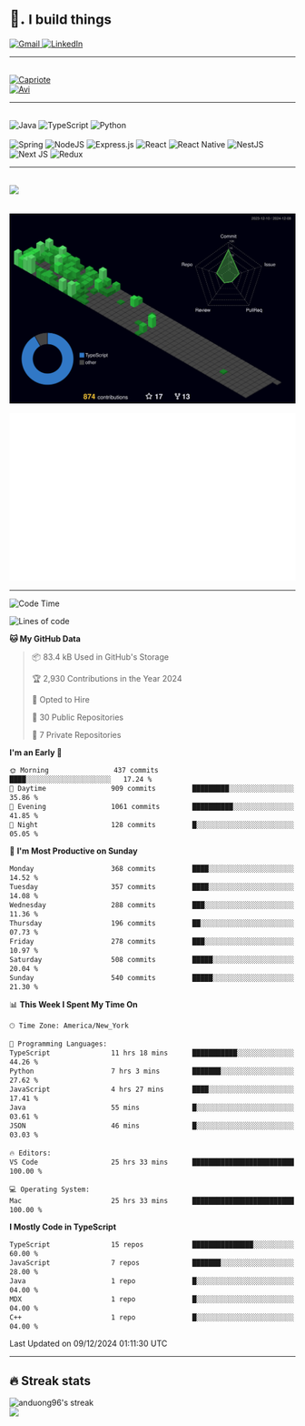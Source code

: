 <div align="left">
  <h1>👋. <small>I build things</small></h1>

  <a href="mailto:an@capriote.com">
    <img alt="Gmail" src="https://img.shields.io/badge/Gmail-D14836?style=for-the-badge&logo=gmail&logoColor=white" />
  </a>
  <a href="https://www.linkedin.com/in/ahdng">
    <img alt="LinkedIn" src="https://img.shields.io/badge/linkedin-%230077B5.svg?style=for-the-badge&logo=linkedin&logoColor=white"/>
  </a>


  <br/>
  <hr />
  <br/>
  <a href="https://www.capriote.com">
      <img alt="Capriote" src="https://avatars.githubusercontent.com/u/153028651?s=200&v=4"/>
  </a>
  <br />
  <a href="https://www.flywithavi.com">
      <img alt="Avi" src="https://avatars.githubusercontent.com/u/121987349?s=200&v=4"/>
  </a>

  <br/>
  <hr />
  <br/>

  <img alt="Java" src="https://img.shields.io/badge/java-%23ED8B00.svg?style=for-the-badge&logo=java&logoColor=white"/>
  <img alt="TypeScript" src="https://img.shields.io/badge/typescript-%23007ACC.svg?style=for-the-badge&logo=typescript&logoColor=white"/>
  <img alt="Python" src="https://img.shields.io/badge/python-%2314354C.svg?style=for-the-badge&logo=python&logoColor=white"/>

  <br />
  <br />
  <img alt="Spring" src="https://img.shields.io/badge/spring-%236DB33F.svg?style=for-the-badge&logo=spring&logoColor=white"/>
  <img alt="NodeJS" src="https://img.shields.io/badge/node.js-%2343853D.svg?style=for-the-badge&logo=node-dot-js&logoColor=white"/>
  <img alt="Express.js" src="https://img.shields.io/badge/express.js-%23404d59.svg?style=for-the-badge&logo=express&logoColor=%2361DAFB"/>
  <img alt="React" src="https://img.shields.io/badge/react-%2320232a.svg?style=for-the-badge&logo=react&logoColor=%2361DAFB"/>
  <img alt="React Native" src="https://img.shields.io/badge/react_native-%2320232a.svg?style=for-the-badge&logo=react&logoColor=%2361DAFB"/>
  <img alt="NestJS" src="https://img.shields.io/badge/nestjs-%23E0234E.svg?style=for-the-badge&logo=nestjs&logoColor=white" />
  <img alt="Next JS" src="https://img.shields.io/badge/nextjs-%23000000.svg?style=for-the-badge&logo=next.js&logoColor=white"/>
  <img alt="Redux" src="https://img.shields.io/badge/redux-%23593d88.svg?style=for-the-badge&logo=redux&logoColor=white"/>

  <br/>
  <hr />
  <br/>
  <img src="https://github-profile-trophy.vercel.app/?username=anduong96&theme=onedark" />
  <br/>
  <br/>

  ![Stats 3D](https://github.com/anduong96/anduong96/blob/main/profile-3d-contrib/profile-night-green.svg)

  ![Stats Overview](https://raw.githubusercontent.com/anduong96/github-stats-transparent/output/generated/overview.svg)

  <hr />
  
  <!--START_SECTION:waka-->
![Code Time](http://img.shields.io/badge/Code%20Time-5%2C973%20hrs%2020%20mins-blue)

![Lines of code](https://img.shields.io/badge/From%20Hello%20World%20I%27ve%20Written-996.3%20thousand%20lines%20of%20code-blue)

**🐱 My GitHub Data** 

> 📦 83.4 kB Used in GitHub's Storage 
 > 
> 🏆 2,930 Contributions in the Year 2024
 > 
> 💼 Opted to Hire
 > 
> 📜 30 Public Repositories 
 > 
> 🔑 7 Private Repositories 
 > 
**I'm an Early 🐤** 

```text
🌞 Morning                437 commits         ████░░░░░░░░░░░░░░░░░░░░░   17.24 % 
🌆 Daytime                909 commits         █████████░░░░░░░░░░░░░░░░   35.86 % 
🌃 Evening                1061 commits        ██████████░░░░░░░░░░░░░░░   41.85 % 
🌙 Night                  128 commits         █░░░░░░░░░░░░░░░░░░░░░░░░   05.05 % 
```
📅 **I'm Most Productive on Sunday** 

```text
Monday                   368 commits         ████░░░░░░░░░░░░░░░░░░░░░   14.52 % 
Tuesday                  357 commits         ████░░░░░░░░░░░░░░░░░░░░░   14.08 % 
Wednesday                288 commits         ███░░░░░░░░░░░░░░░░░░░░░░   11.36 % 
Thursday                 196 commits         ██░░░░░░░░░░░░░░░░░░░░░░░   07.73 % 
Friday                   278 commits         ███░░░░░░░░░░░░░░░░░░░░░░   10.97 % 
Saturday                 508 commits         █████░░░░░░░░░░░░░░░░░░░░   20.04 % 
Sunday                   540 commits         █████░░░░░░░░░░░░░░░░░░░░   21.30 % 
```


📊 **This Week I Spent My Time On** 

```text
🕑︎ Time Zone: America/New_York

💬 Programming Languages: 
TypeScript               11 hrs 18 mins      ███████████░░░░░░░░░░░░░░   44.26 % 
Python                   7 hrs 3 mins        ███████░░░░░░░░░░░░░░░░░░   27.62 % 
JavaScript               4 hrs 27 mins       ████░░░░░░░░░░░░░░░░░░░░░   17.41 % 
Java                     55 mins             █░░░░░░░░░░░░░░░░░░░░░░░░   03.61 % 
JSON                     46 mins             █░░░░░░░░░░░░░░░░░░░░░░░░   03.03 % 

🔥 Editors: 
VS Code                  25 hrs 33 mins      █████████████████████████   100.00 % 

💻 Operating System: 
Mac                      25 hrs 33 mins      █████████████████████████   100.00 % 
```

**I Mostly Code in TypeScript** 

```text
TypeScript               15 repos            ███████████████░░░░░░░░░░   60.00 % 
JavaScript               7 repos             ███████░░░░░░░░░░░░░░░░░░   28.00 % 
Java                     1 repo              █░░░░░░░░░░░░░░░░░░░░░░░░   04.00 % 
MDX                      1 repo              █░░░░░░░░░░░░░░░░░░░░░░░░   04.00 % 
C++                      1 repo              █░░░░░░░░░░░░░░░░░░░░░░░░   04.00 % 
```




 Last Updated on 09/12/2024 01:11:30 UTC
<!--END_SECTION:waka-->
  
  <hr />

  <h2>🔥 Streak stats</h2>
  <img alt="anduong96's streak" src="https://github-readme-streak-stats.herokuapp.com/?user=anduong96&theme=monokai-metallian&hide_border=true"/>
</div>
<img src="https://komarev.com/ghpvc/?username=anduong96" />
<br/>
<br/>

